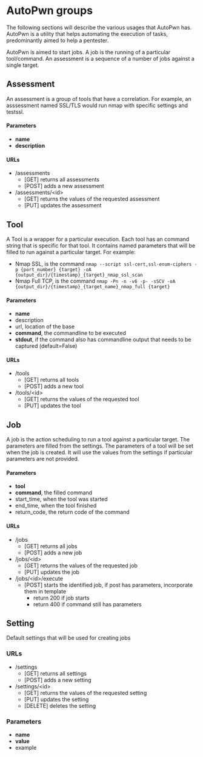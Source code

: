 # AutoPwn groups

The following sections will describe the various usages that AutoPwn has.
AutoPwn is a utility that helps automating the execution of tasks, predominantly aimed to help a pentester.

AutoPwn is aimed to start jobs. A job is the running of a particular tool/command. An assessment is a sequence of a number of jobs against a single target. 

## Assessment
An assessment is a group of tools that have a correlation. For example, an asssessment named SSL/TLS would run nmap with specific settings and testssl.
#### Parameters
- **name**
- **description** 
#### URLs
- /assessments 
    - [GET] returns all assessments
    - [POST] adds a new assessment 
- /assessments/&lt;id&gt;
    - [GET] returns the values of the requested assessment
    - [PUT] updates the assessment
    

## Tool
A Tool is a wrapper for a particular execution. Each tool has an command string that is specific for that tool. It contains named parameters that will be filled to run against a particular target. For example:
- Nmap SSL, is the command `nmap --script ssl-cert,ssl-enum-ciphers -p {port_number} {target} -oA {output_dir}/{timestamp}_{target}_nmap_ssl_scan`
- Nmap Full TCP, is the command `nmap -Pn -n -v6 -p- -sSCV -oA {output_dir}/{timestamp}_{target_name}_nmap_full {target}`
#### Parameters
- **name**
- description
- url, location of the base
- **command**, the commandline to be executed
- **stdout**, if the command also has commandline output that needs to be captured (default=False)
#### URLs
- /tools
    - [GET] returns all tools
    - [POST] adds a new tool
- /tools/&lt;id&gt;
    - [GET] returns the values of the requested tool
    - [PUT] updates the tool   
## Job
A job is the action scheduling to run a tool against a particular target. The parameters are filled from the settings. The parameters of a tool will be set when the job is created. It will use the values from the settings if particular parameters are not provided.
#### Parameters
- **tool**
- **command**, the filled command
- start_time, when the tool was started
- end_time, when the tool finished
- return_code, the return code of the command
#### URLs
- /jobs
    - [GET] returns all jobs
    - [POST] adds a new job
- /jobs/&lt;id&gt;
    - [GET] returns the values of the requested job
    - [PUT] updates the job
- /jobs/&lt;id&gt;/execute
    - [POST] starts the identified job, if post has parameters, incorporate them in template      
        - return 200 if job starts
        - return 400 if command still has parameters 
        
## Setting
Default settings that will be used for creating jobs
### URLs
- /settings
    - [GET] returns all settings
    - [POST]  adds a new setting
- /settings/&lt;id&gt;
    - [GET] returns the values of the requested setting
    - [PUT] updates the setting
    - [DELETE] deletes the setting
### Parameters
- **name**
- **value**
- example    
